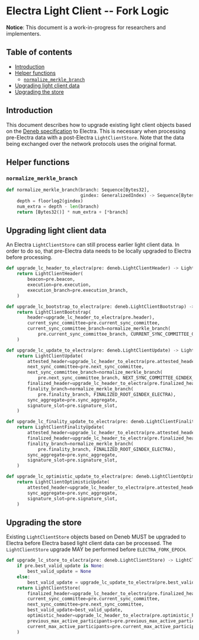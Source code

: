 # Electra Light Client -- Fork Logic

**Notice**: This document is a work-in-progress for researchers and implementers.

## Table of contents

<!-- TOC -->
<!-- START doctoc generated TOC please keep comment here to allow auto update -->
<!-- DON'T EDIT THIS SECTION, INSTEAD RE-RUN doctoc TO UPDATE -->

- [Introduction](#introduction)
- [Helper functions](#helper-functions)
  - [`normalize_merkle_branch`](#normalize_merkle_branch)
- [Upgrading light client data](#upgrading-light-client-data)
- [Upgrading the store](#upgrading-the-store)

<!-- END doctoc generated TOC please keep comment here to allow auto update -->
<!-- /TOC -->

## Introduction

This document describes how to upgrade existing light client objects based on the [Deneb specification](../../deneb/light-client/sync-protocol.md) to Electra. This is necessary when processing pre-Electra data with a post-Electra `LightClientStore`. Note that the data being exchanged over the network protocols uses the original format.

## Helper functions

### `normalize_merkle_branch`

```python
def normalize_merkle_branch(branch: Sequence[Bytes32],
                            gindex: GeneralizedIndex) -> Sequence[Bytes32]:
    depth = floorlog2(gindex)
    num_extra = depth - len(branch)
    return [Bytes32()] * num_extra + [*branch]
```

## Upgrading light client data

An Electra `LightClientStore` can still process earlier light client data. In order to do so, that pre-Electra data needs to be locally upgraded to Electra before processing.

```python
def upgrade_lc_header_to_electra(pre: deneb.LightClientHeader) -> LightClientHeader:
    return LightClientHeader(
        beacon=pre.beacon,
        execution=pre.execution,
        execution_branch=pre.execution_branch,
    )
```

```python
def upgrade_lc_bootstrap_to_electra(pre: deneb.LightClientBootstrap) -> LightClientBootstrap:
    return LightClientBootstrap(
        header=upgrade_lc_header_to_electra(pre.header),
        current_sync_committee=pre.current_sync_committee,
        current_sync_committee_branch=normalize_merkle_branch(
            pre.current_sync_committee_branch, CURRENT_SYNC_COMMITTEE_GINDEX_ELECTRA),
    )
```

```python
def upgrade_lc_update_to_electra(pre: deneb.LightClientUpdate) -> LightClientUpdate:
    return LightClientUpdate(
        attested_header=upgrade_lc_header_to_electra(pre.attested_header),
        next_sync_committee=pre.next_sync_committee,
        next_sync_committee_branch=normalize_merkle_branch(
            pre.next_sync_committee_branch, NEXT_SYNC_COMMITTEE_GINDEX_ELECTRA),
        finalized_header=upgrade_lc_header_to_electra(pre.finalized_header),
        finality_branch=normalize_merkle_branch(
            pre.finality_branch, FINALIZED_ROOT_GINDEX_ELECTRA),
        sync_aggregate=pre.sync_aggregate,
        signature_slot=pre.signature_slot,
    )
```

```python
def upgrade_lc_finality_update_to_electra(pre: deneb.LightClientFinalityUpdate) -> LightClientFinalityUpdate:
    return LightClientFinalityUpdate(
        attested_header=upgrade_lc_header_to_electra(pre.attested_header),
        finalized_header=upgrade_lc_header_to_electra(pre.finalized_header),
        finality_branch=normalize_merkle_branch(
            pre.finality_branch, FINALIZED_ROOT_GINDEX_ELECTRA),
        sync_aggregate=pre.sync_aggregate,
        signature_slot=pre.signature_slot,
    )
```

```python
def upgrade_lc_optimistic_update_to_electra(pre: deneb.LightClientOptimisticUpdate) -> LightClientOptimisticUpdate:
    return LightClientOptimisticUpdate(
        attested_header=upgrade_lc_header_to_electra(pre.attested_header),
        sync_aggregate=pre.sync_aggregate,
        signature_slot=pre.signature_slot,
    )
```

## Upgrading the store

Existing `LightClientStore` objects based on Deneb MUST be upgraded to Electra before Electra based light client data can be processed. The `LightClientStore` upgrade MAY be performed before `ELECTRA_FORK_EPOCH`.

```python
def upgrade_lc_store_to_electra(pre: deneb.LightClientStore) -> LightClientStore:
    if pre.best_valid_update is None:
        best_valid_update = None
    else:
        best_valid_update = upgrade_lc_update_to_electra(pre.best_valid_update)
    return LightClientStore(
        finalized_header=upgrade_lc_header_to_electra(pre.finalized_header),
        current_sync_committee=pre.current_sync_committee,
        next_sync_committee=pre.next_sync_committee,
        best_valid_update=best_valid_update,
        optimistic_header=upgrade_lc_header_to_electra(pre.optimistic_header),
        previous_max_active_participants=pre.previous_max_active_participants,
        current_max_active_participants=pre.current_max_active_participants,
    )
```
